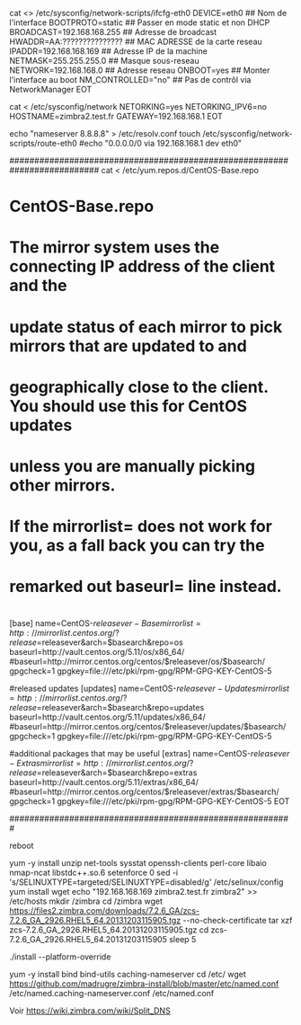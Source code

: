 cat <<EOT  >> /etc/sysconfig/network-scripts/ifcfg-eth0
DEVICE=eth0               ## Nom de l'interface
BOOTPROTO=static          ## Passer en mode static et non DHCP
BROADCAST=192.168.168.255   ## Adresse de broadcast
HWADDR=AA:???????????????  ## MAC ADRESSE de la carte reseau
IPADDR=192.168.168.169       ## Adresse IP de la machine
NETMASK=255.255.255.0     ## Masque sous-reseau
NETWORK=192.168.168.0       ## Adresse reseau
ONBOOT=yes                ## Monter l'interface au boot
NM_CONTROLLED="no"        ## Pas de contrôl via NetworkManager
EOT
  
cat <<EOT > /etc/sysconfig/network
NETORKING=yes
NETORKING_IPV6=no
HOSTNAME=zimbra2.test.fr
GATEWAY=192.168.168.1
EOT
  
echo "nameserver 8.8.8.8" > /etc/resolv.conf
touch /etc/sysconfig/network-scripts/route-eth0
#echo "0.0.0.0/0 via 192.168.168.1 dev eth0"

##########################################################################
cat <<EOT > /etc/yum.repos.d/CentOS-Base.repo
# CentOS-Base.repo
#
# The mirror system uses the connecting IP address of the client and the
# update status of each mirror to pick mirrors that are updated to and
# geographically close to the client.  You should use this for CentOS updates
# unless you are manually picking other mirrors.
#
# If the mirrorlist= does not work for you, as a fall back you can try the
# remarked out baseurl= line instead.
#
#

[base]
name=CentOS-$releasever - Base
mirrorlist=http://mirrorlist.centos.org/?release=$releasever&arch=$basearch&repo=os
baseurl=http://vault.centos.org/5.11/os/x86_64/
#baseurl=http://mirror.centos.org/centos/$releasever/os/$basearch/
gpgcheck=1
gpgkey=file:///etc/pki/rpm-gpg/RPM-GPG-KEY-CentOS-5

#released updates
[updates]
name=CentOS-$releasever - Updates
mirrorlist=http://mirrorlist.centos.org/?release=$releasever&arch=$basearch&repo=updates
baseurl=http://vault.centos.org/5.11/updates/x86_64/
#baseurl=http://mirror.centos.org/centos/$releasever/updates/$basearch/
gpgcheck=1
gpgkey=file:///etc/pki/rpm-gpg/RPM-GPG-KEY-CentOS-5

#additional packages that may be useful
[extras]
name=CentOS-$releasever - Extras
mirrorlist=http://mirrorlist.centos.org/?release=$releasever&arch=$basearch&repo=extras
baseurl=http://vault.centos.org/5.11/extras/x86_64/
#baseurl=http://mirror.centos.org/centos/$releasever/extras/$basearch/
gpgcheck=1
gpgkey=file:///etc/pki/rpm-gpg/RPM-GPG-KEY-CentOS-5
EOT

#########################################################

reboot

yum -y install unzip net-tools sysstat openssh-clients perl-core libaio nmap-ncat libstdc++.so.6
setenforce 0
sed -i 's/SELINUXTYPE=targeted/SELINUXTYPE=disabled/g' /etc/selinux/config 
yum install wget
echo "192.168.168.169 zimbra2.test.fr zimbra2" >> /etc/hosts
mkdir /zimbra
cd /zimbra
wget https://files2.zimbra.com/downloads/7.2.6_GA/zcs-7.2.6_GA_2926.RHEL5_64.20131203115905.tgz --no-check-certificate
tar xzf zcs-7.2.6_GA_2926.RHEL5_64.20131203115905.tgz
cd zcs-7.2.6_GA_2926.RHEL5_64.20131203115905
sleep 5

./install --platform-override

yum -y install bind bind-utils caching-nameserver 
cd /etc/
wget https://github.com/madrugre/zimbra-install/blob/master/etc/named.conf
/etc/named.caching-nameserver.conf /etc/named.conf

Voir https://wiki.zimbra.com/wiki/Split_DNS




